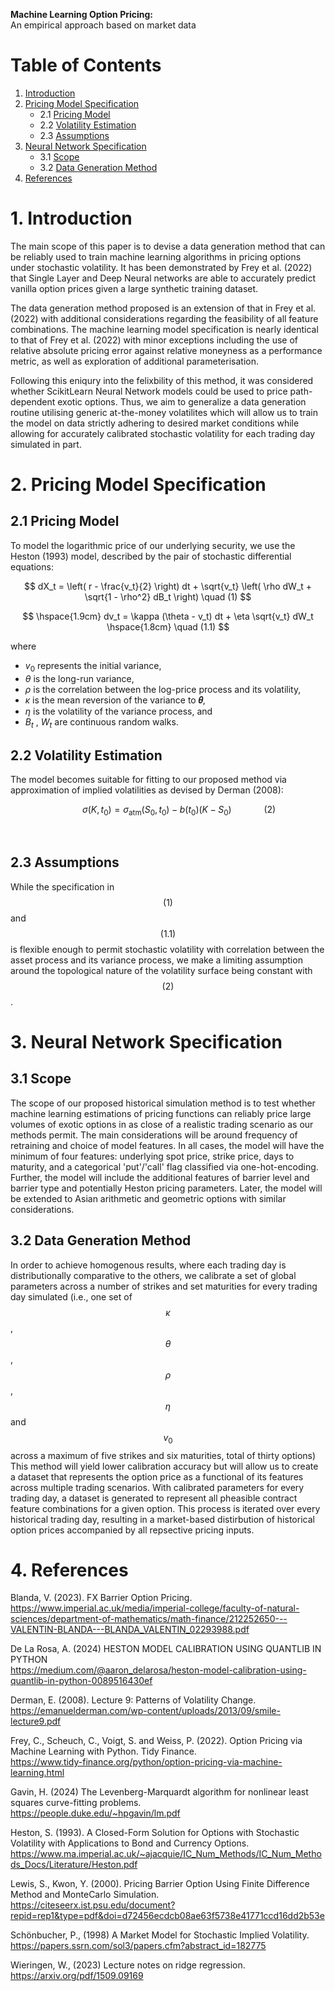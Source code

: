 **Machine Learning Option Pricing:**  
An empirical approach based on market data

# Table of Contents
1. [Introduction](#1-introduction)
2. [Pricing Model Specification](#2-pricing-model-specification)
   - 2.1 [Pricing Model](#21-pricing-model)
   - 2.2 [Volatility Estimation](#22-volatility-estimation)
   - 2.3 [Assumptions](#23-assumptions)
3. [Neural Network Specification](#3-neural-network-specification)
   - 3.1 [Scope](#31-scope)
   - 3.2 [Data Generation Method](#32-data-generation-method)
4. [References](#4-references)



# 1. Introduction

The main scope of this paper is to devise a data generation method that can be reliably used to train machine learning algorithms in pricing options under stochastic volatility. It has been demonstrated by Frey et al. (2022) that Single Layer and Deep Neural networks are able to accurately predict vanilla option prices given a large synthetic training dataset. 

The data generation method proposed is an extension of that in Frey et al. (2022) with additional considerations regarding the feasibility of all feature combinations. The machine learning model specification is nearly identical to that of Frey et al. (2022) with minor exceptions including the use of relative absolute pricing error against relative moneyness as a performance metric, as well as exploration of additional parameterisation.

Following this eniqury into the felixbility of this method, it was considered whether ScikitLearn Neural Network models could be used to price path-dependent exotic options. Thus, we aim to generalize a data generation routine utilising generic at-the-money volatilites which will allow us to train the model on data strictly adhering to desired market conditions while allowing for accurately calibrated stochastic volatility for each trading day simulated in part.


# 2. Pricing Model Specification
## 2.1 Pricing Model

To model the logarithmic price of our underlying security, we use the Heston (1993) model, described by the pair of stochastic differential equations:

$$
dX_t = \left( r - \frac{v_t}{2} \right) dt + \sqrt{v_t} \left( \rho dW_t + \sqrt{1 - \rho^2} dB_t \right) \quad (1)
$$

$$
\hspace{1.9cm}  dv_t = \kappa (\theta - v_t) dt + \eta \sqrt{v_t} dW_t \hspace{1.8cm} \quad (1.1)
$$


where
- $v_0$ represents the initial variance,
- $\theta$ is the long-run variance,
- $\rho$ is the correlation between the log-price process and its volatility,
- $\kappa$ is the mean reversion of the variance to **𝜃**,
- $\eta$ is the volatility of the variance process, and 
- $B_t$ , $W_t$ are continuous random walks. 

## 2.2 Volatility Estimation
The model becomes suitable for fitting to our proposed method via approximation of implied volatilities as devised by Derman (2008):

$$
\hspace{1cm} \sigma(K, t_0) = \sigma_{\text{atm}}(S_0, t_0) - b(t_0)(K - S_0) \hspace{1cm} \quad (2)
$$

<br>

## 2.3 Assumptions
While the specification in $$(1)$$ and $$(1.1)$$ is flexible enough to permit stochastic volatility with correlation between the asset process and its variance process, we make a limiting assumption around the topological nature of the volatility surface being constant with $$(2)$$.

# 3. Neural Network Specification
## 3.1 Scope
The scope of our proposed historical simulation method is to test whether machine learning estimations of pricing functions can reliably price large volumes of exotic options in as close of a realistic trading scenario as our methods permit. The main considerations will be around frequency of retraining and choice of model features. In all cases, the model will have the minimum of four features: underlying spot price, strike price, days to maturity, and a categorical 'put'/'call' flag classified via one-hot-encoding. Further, the model will include the additional features of barrier level and barrier type and potentially Heston pricing parameters. Later, the model will be extended to Asian arithmetic and geometric options with similar considerations.

## 3.2 Data Generation Method
In order to achieve homogenous results, where each trading day is distributionally comparative to the others, we calibrate a set of global parameters across a number of strikes and set maturities for every trading day simulated  (i.e., one set of $$\kappa$$, $$\theta$$, $$\rho$$, $$\eta$$ and $$v_0$$ across a maximum of five strikes and six maturities, total of thirty options) This method will yield lower calibration accuracy but will allow us to create a dataset that represents the option price as a functional of its features across multiple trading scenarios. With calibrated parameters for every trading day, a dataset is generated to represent all pheasible contract feature combinations for a given option. This process is iterated over every historical trading day, resulting in a market-based distirbution of historical option prices accompanied by all repsective pricing inputs.

# 4. References
Blanda, V. (2023). FX Barrier Option Pricing. 
<br> https://www.imperial.ac.uk/media/imperial-college/faculty-of-natural-sciences/department-of-mathematics/math-finance/212252650---VALENTIN-BLANDA---BLANDA_VALENTIN_02293988.pdf

De La Rosa, A. (2024) HESTON MODEL CALIBRATION USING QUANTLIB IN PYTHON
<br>https://medium.com/@aaron_delarosa/heston-model-calibration-using-quantlib-in-python-0089516430ef

Derman, E. (2008). Lecture 9: Patterns of Volatility Change.
<br> https://emanuelderman.com/wp-content/uploads/2013/09/smile-lecture9.pdf 

Frey, C., Scheuch, C., Voigt, S. and Weiss, P. (2022). Option Pricing via Machine Learning with Python. Tidy Finance.
<br> https://www.tidy-finance.org/python/option-pricing-via-machine-learning.html

Gavin, H. (2024) The Levenberg-Marquardt algorithm for nonlinear least squares curve-fitting problems.
<br> https://people.duke.edu/~hpgavin/lm.pdf

Heston, S. (1993). A Closed-Form Solution for Options with Stochastic Volatility with Applications to Bond and Currency Options.
<br> https://www.ma.imperial.ac.uk/~ajacquie/IC_Num_Methods/IC_Num_Methods_Docs/Literature/Heston.pdf

Lewis, S., Kwon, Y. (2000). Pricing Barrier Option Using Finite Difference Method and MonteCarlo Simulation.
<br> https://citeseerx.ist.psu.edu/document?repid=rep1&type=pdf&doi=d72456ecdcb08ae63f5738e41771ccd16dd2b53e

Schönbucher, P., (1998) A Market Model for Stochastic Implied Volatility.
<br> https://papers.ssrn.com/sol3/papers.cfm?abstract_id=182775

Wieringen, W., (2023) Lecture notes on ridge regression.
<br> https://arxiv.org/pdf/1509.09169
<br>
